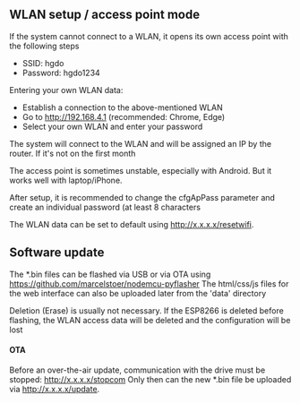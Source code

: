 ## WLAN setup / access point mode
If the system cannot connect to a WLAN, it opens its own access point with the following steps
- SSID: hgdo
- Password: hgdo1234

Entering your own WLAN data:
- Establish a connection to the above-mentioned WLAN
- Go to http://192.168.4.1 (recommended: Chrome, Edge)
- Select your own WLAN and enter your password

The system will connect to the WLAN and will be assigned an IP by the router. If it's not on the first month

The access point is sometimes unstable, especially with Android. But it works well with laptop/iPhone.

After setup, it is recommended to change the cfgApPass parameter and create an individual password (at least 8 characters

The WLAN data can be set to default using http://x.x.x.x/resetwifi.

## Software update
The *.bin files can be flashed via USB or via OTA using https://github.com/marcelstoer/nodemcu-pyflasher
The html/css/js files for the web interface can also be uploaded later from the 'data' directory
  
Deletion (Erase) is usually not necessary.
If the ESP8266 is deleted before flashing, the WLAN access data will be deleted and the configuration will be lost

#### OTA
Before an over-the-air update, communication with the drive must be stopped: http://x.x.x.x/stopcom
Only then can the new *.bin file be uploaded via http://x.x.x.x/update.
